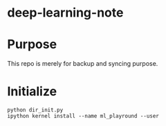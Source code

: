 # deep-learning-note

# Purpose
This repo is merely for backup and syncing purpose.

# Initialize
```
python dir_init.py
ipython kernel install --name ml_playround --user
```
